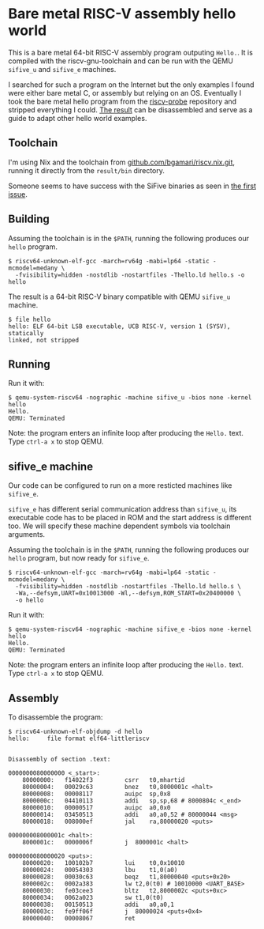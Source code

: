 # Bare metal RISC-V assembly hello world

This is a bare metal 64-bit RISC-V assembly program outputing `Hello.`. It is
compiled with the riscv-gnu-toolchain and can be run with the QEMU `sifive_u`
and `sifive_e` machines.

I searched for such a program on the Internet but the only examples I found
were either bare metal C, or assembly but relying on an OS. Eventually I took
the bare metal hello program from the
[riscv-probe](https://github.com/michaeljclark/riscv-probe) repository and
stripped everything I could. [The
result](https://github.com/noteed/riscv-hello-c) can be disassembled and serve
as a guide to adapt other hello world examples.


## Toolchain

I'm using Nix and the toolchain from
[github.com/bgamari/riscv.nix.git](https://github.com/bgamari/riscv.nix.git),
running it directly from the `result/bin` directory.

Someone seems to have success with the SiFive binaries as seen in [the first
issue](https://github.com/noteed/riscv-hello-asm/issues/1).


## Building

Assuming the toolchain is in the `$PATH`, running the following produces our
`hello` program.

```
$ riscv64-unknown-elf-gcc -march=rv64g -mabi=lp64 -static -mcmodel=medany \
  -fvisibility=hidden -nostdlib -nostartfiles -Thello.ld hello.s -o hello
```

The result is a 64-bit RISC-V binary compatible with QEMU `sifive_u` machine.

```
$ file hello
hello: ELF 64-bit LSB executable, UCB RISC-V, version 1 (SYSV), statically
linked, not stripped
```

## Running

Run it with:

```
$ qemu-system-riscv64 -nographic -machine sifive_u -bios none -kernel hello
Hello.
QEMU: Terminated
```

Note: the program enters an infinite loop after producing the `Hello.` text.
Type `ctrl-a x` to stop QEMU.


## sifive_e machine

Our code can be configured to run on a more resticted machines like `sifive_e`.

`sifive_e` has different serial communication address than `sifive_u`,
its executable code has to be placed in ROM and the start address is
different too. We will specify these machine dependent symbols via
toolchain arguments.

Assuming the toolchain is in the `$PATH`, running the following produces our
`hello` program, but now ready for `sifive_e`.

```
$ riscv64-unknown-elf-gcc -march=rv64g -mabi=lp64 -static -mcmodel=medany \
  -fvisibility=hidden -nostdlib -nostartfiles -Thello.ld hello.s \
  -Wa,--defsym,UART=0x10013000 -Wl,--defsym,ROM_START=0x20400000 \
  -o hello
```

Run it with:

```
$ qemu-system-riscv64 -nographic -machine sifive_e -bios none -kernel hello
Hello.
QEMU: Terminated
```

Note: the program enters an infinite loop after producing the `Hello.` text.
Type `ctrl-a x` to stop QEMU.


## Assembly

To disassemble the program:


```
$ riscv64-unknown-elf-objdump -d hello
hello:     file format elf64-littleriscv


Disassembly of section .text:

0000000080000000 <_start>:
    80000000:	f14022f3         csrr	t0,mhartid
    80000004:	00029c63         bnez	t0,8000001c <halt>
    80000008:	00008117         auipc	sp,0x8
    8000000c:	04410113         addi	sp,sp,68 # 8000804c <_end>
    80000010:	00000517         auipc	a0,0x0
    80000014:	03450513         addi	a0,a0,52 # 80000044 <msg>
    80000018:	008000ef         jal	ra,80000020 <puts>

000000008000001c <halt>:
    8000001c:	0000006f         j	8000001c <halt>

0000000080000020 <puts>:
    80000020:	100102b7         lui	t0,0x10010
    80000024:	00054303         lbu	t1,0(a0)
    80000028:	00030c63         beqz	t1,80000040 <puts+0x20>
    8000002c:	0002a383         lw	t2,0(t0) # 10010000 <UART_BASE>
    80000030:	fe03cee3         bltz	t2,8000002c <puts+0xc>
    80000034:	0062a023         sw	t1,0(t0)
    80000038:	00150513         addi	a0,a0,1
    8000003c:	fe9ff06f         j	80000024 <puts+0x4>
    80000040:	00008067         ret
```
